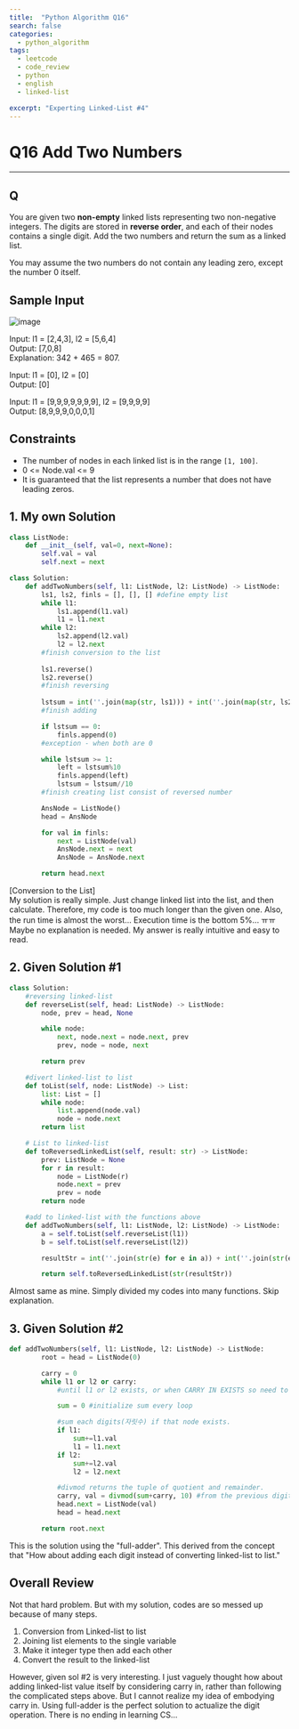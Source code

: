 ```yaml
---
title:  "Python Algorithm Q16"
search: false
categories: 
  - python_algorithm
tags:
  - leetcode
  - code_review
  - python
  - english
  - linked-list

excerpt: "Experting Linked-List #4"
---
```


# Q16 Add Two Numbers
___


## Q

You are given two __non-empty__ linked lists representing two non-negative integers. The digits are stored in __reverse order__, and each of their nodes contains a single digit. Add the two numbers and return the sum as a linked list.

You may assume the two numbers do not contain any leading zero, except the number 0 itself.

## Sample Input

![image](https://user-images.githubusercontent.com/68508521/146377788-04479890-b18b-4a64-8e79-5ea9ec556ff9.png)

Input: l1 = [2,4,3], l2 = [5,6,4]  
Output: [7,0,8]  
Explanation: 342 + 465 = 807.  

Input: l1 = [0], l2 = [0]  
Output: [0]  

Input: l1 = [9,9,9,9,9,9,9], l2 = [9,9,9,9]  
Output: [8,9,9,9,0,0,0,1]

## Constraints
- The number of nodes in each linked list is in the range `[1, 100]`.
- 0 <= Node.val <= 9
- It is guaranteed that the list represents a number that does not have leading zeros.


## 1. My own Solution

```py
class ListNode:
    def __init__(self, val=0, next=None):
        self.val = val
        self.next = next

class Solution:
    def addTwoNumbers(self, l1: ListNode, l2: ListNode) -> ListNode:
        ls1, ls2, finls = [], [], [] #define empty list
        while l1:
            ls1.append(l1.val)
            l1 = l1.next
        while l2:
            ls2.append(l2.val)
            l2 = l2.next
        #finish conversion to the list
        
        ls1.reverse()
        ls2.reverse()
        #finish reversing
        
        lstsum = int(''.join(map(str, ls1))) + int(''.join(map(str, ls2)))
        #finish adding

        if lstsum == 0:
            finls.append(0)
        #exception - when both are 0

        while lstsum >= 1:
            left = lstsum%10
            finls.append(left)
            lstsum = lstsum//10
        #finish creating list consist of reversed number

        AnsNode = ListNode()
        head = AnsNode

        for val in finls:
            next = ListNode(val)
            AnsNode.next = next
            AnsNode = AnsNode.next

        return head.next
```

[Conversion to the List]  
My solution is really simple. Just change linked list into the list, and then calculate. Therefore, my code is too much longer than the given one. Also, the run time is almost the worst... Execution time is the bottom 5%... ㅠㅠ Maybe no explanation is needed. My answer is really intuitive and easy to read.

## 2. Given Solution #1

```py
class Solution:
    #reversing linked-list
    def reverseList(self, head: ListNode) -> ListNode:
        node, prev = head, None

        while node:
            next, node.next = node.next, prev
            prev, node = node, next

        return prev

    #divert linked-list to list
    def toList(self, node: ListNode) -> List:
        list: List = []
        while node:
            list.append(node.val)
            node = node.next
        return list

    # List to linked-list
    def toReversedLinkedList(self, result: str) -> ListNode:
        prev: ListNode = None
        for r in result:
            node = ListNode(r)
            node.next = prev
            prev = node
        return node

    #add to linked-list with the functions above
    def addTwoNumbers(self, l1: ListNode, l2: ListNode) -> ListNode:
        a = self.toList(self.reverseList(l1))
        b = self.toList(self.reverseList(l2))

        resultStr = int(''.join(str(e) for e in a)) + int(''.join(str(e) for e in b))

        return self.toReversedLinkedList(str(resultStr))
```

Almost same as mine. Simply divided my codes into many functions. Skip explanation.

## 3. Given Solution #2

```py
def addTwoNumbers(self, l1: ListNode, l2: ListNode) -> ListNode:
        root = head = ListNode(0)

        carry = 0
        while l1 or l2 or carry: 
            #until l1 or l2 exists, or when CARRY IN EXISTS so need to expand the digit.

            sum = 0 #initialize sum every loop

            #sum each digits(자릿수) if that node exists.
            if l1:
                sum+=l1.val
                l1 = l1.next
            if l2:
                sum+=l2.val
                l2 = l2.next

            #divmod returns the tuple of quotient and remainder.
            carry, val = divmod(sum+carry, 10) #from the previous digit, CI(carry in) can be 0 or 1
            head.next = ListNode(val)
            head = head.next

        return root.next
```

This is the solution using the "full-adder". This derived from the concept that "How about adding each digit instead of converting linked-list to list." 

## Overall Review
Not that hard problem. But with my solution, codes are so messed up because of many steps. 
1. Conversion from Linked-list to list
2. Joining list elements to the single variable
3. Make it integer type then add each other
4. Convert the result to the linked-list

However, given sol #2 is very interesting. I just vaguely thought how about adding linked-list value itself by considering carry in, rather than following the complicated steps above. But I cannot realize my idea of embodying carry in. Using full-adder is the perfect solution to actualize the digit operation. There is no ending in learning CS...